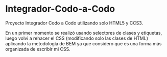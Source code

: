# Integrador-Codo-a-Codo
Proyecto Integrador Codo a Codo utilizando solo HTML5 y CCS3.

En un primer momento se realizó usando selectores de clases y etiquetas, luego volvi a rehacer el CSS (modificando solo las clases de HTML)
aplicando la metodología de BEM ya que considero que es una forma más organizada de escribir mi CSS.
